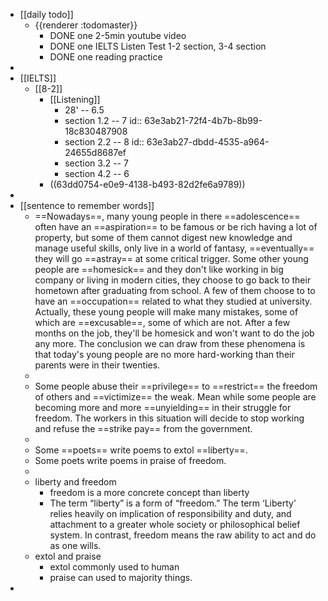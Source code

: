 - [[daily todo]]
	- {{renderer :todomaster}}
		- DONE one 2-5min youtube video
		- DONE one IELTS Listen Test 1-2 section, 3-4 section
		- DONE one reading practice
-
- [[IELTS]]
	- [[8-2]]
		- [[Listening]]
			- 28' -- 6.5
			- section 1.2 -- 7
			  id:: 63e3ab21-72f4-4b7b-8b99-18c830487908
			- section 2.2 -- 8
			  id:: 63e3ab27-dbdd-4535-a964-24655d8687ef
			- section 3.2 -- 7
			- section 4.2 -- 6
		- ((63dd0754-e0e9-4138-b493-82d2fe6a9789))
-
- [[sentence to remember words]]
	- ==Nowadays==, many young people in there ==adolescence== often have an ==aspiration== to be famous or be rich having a lot of property, but some of them cannot digest new knowledge and manage useful skills, only live in a world of fantasy, ==eventually== they will go ==astray== at some critical trigger. Some other young people are ==homesick== and they don't like working in big company or living in modern cities, they choose to go back to their hometown after graduating from school. A few of them choose to to have an ==occupation== related to what they studied at university. Actually, these young people will make many mistakes, some of which are ==excusable==, some of which are not. After a few months on the job, they'll be homesick and won't want to do the job any more. The conclusion we can draw from these phenomena is that today's young people are no more hard-working than their parents were in their twenties.
	-
	- Some people abuse their ==privilege== to ==restrict== the freedom of others and ==victimize== the weak. Mean while some people are becoming more and more ==unyielding== in their struggle for freedom. The workers in this situation will decide to stop working and refuse the ==strike pay== from the government.
	-
	- Some ==poets== write poems to extol ==liberty==.
	- Some poets write poems in praise of freedom.
	-
	- liberty and freedom
		- freedom is a more concrete concept than liberty
		- The term “liberty” is a form of “freedom.” The term ‘Liberty’  relies heavily on implication of responsibility and duty, and attachment to a greater whole society or philosophical belief system. In contrast, freedom means the raw ability to act and do as one wills.
	- extol and praise
		- extol commonly used to human
		- praise can used to majority things.
-